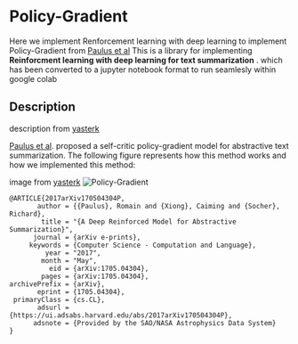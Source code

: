 # Policy-Gradient 

Here we implement Renforcement learning with deep learning to implement Policy-Gradient from [Paulus et al](https://arxiv.org/abs/1705.04304)
This is a library for implementing **Reinforcment learning with deep learning for text summarization** .
which has been converted to a jupyter notebook format to run seamlesly within google colab

## Description
description from [yasterk](https://github.com/yaserkl/RLSeq2Seq#scheduled-sampling-soft-scheduled-sampling-and-end2endbackprop) 

[Paulus et al](https://arxiv.org/abs/1705.04304). proposed a self-critic policy-gradient model for abstractive text summarization. The following figure represents how this method works and how we implemented this method:

image from [yasterk](https://github.com/yaserkl/RLSeq2Seq#scheduled-sampling-soft-scheduled-sampling-and-end2endbackprop) 
![Policy-Gradient](https://github.com/yaserkl/RLSeq2Seq/raw/master/docs/_img/selfcritic.png)

```
@ARTICLE{2017arXiv170504304P,
       author = {{Paulus}, Romain and {Xiong}, Caiming and {Socher}, Richard},
        title = "{A Deep Reinforced Model for Abstractive Summarization}",
      journal = {arXiv e-prints},
     keywords = {Computer Science - Computation and Language},
         year = "2017",
        month = "May",
          eid = {arXiv:1705.04304},
        pages = {arXiv:1705.04304},
archivePrefix = {arXiv},
       eprint = {1705.04304},
 primaryClass = {cs.CL},
       adsurl = {https://ui.adsabs.harvard.edu/abs/2017arXiv170504304P},
      adsnote = {Provided by the SAO/NASA Astrophysics Data System}
}
```





